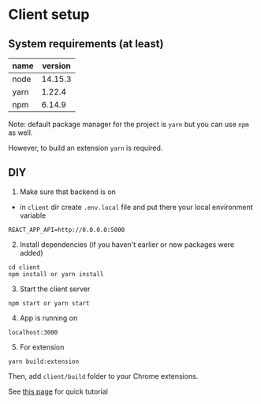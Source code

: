 # Client setup

## System requirements (at least)

| name | version |
| ---- | ------- |
| node | 14.15.3 |
| yarn | 1.22.4  |
| npm  | 6.14.9  |

Note: default package manager for the project is `yarn` but you can use `npm` as well.

However, to build an extension `yarn` is required.

## DIY

1. Make sure that backend is on

- in `client` dir create `.env.local` file and put there your local environment variable

```
REACT_APP_API=http://0.0.0.0:5000
```

2. Install dependencies (if you haven't earlier or new packages were added)

```
cd client
npm install or yarn install
```

3. Start the client server

```
npm start or yarn start
```

4. App is running on

```
localhost:3000
```

5. For extension

```
yarn build:extension
```

Then, add `client/build` folder to your Chrome extensions.

See [this page](https://webkul.com/blog/how-to-install-the-unpacked-extension-in-chrome/) for quick tutorial

